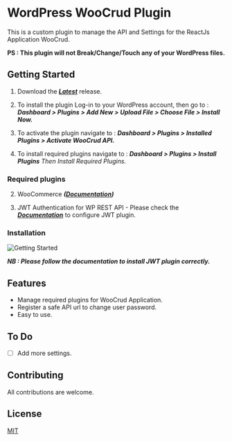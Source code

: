 # WordPress WooCrud Plugin

This is a custom plugin to manage the API and Settings for the ReactJs Application WooCrud.

**PS : This plugin will not Break/Change/Touch any of your WordPress files.**

## [](https://github.com/TR4HIM/woo-crud-plugin#getting-started)Getting Started

1.  Download the  ***[Latest](https://github.com/TR4HIM/woo-crud-plugin/releases/latest)***  release.

2.  To install the plugin Log-in to your WordPress account, then go to :
	 ***Dashboard > Plugins > Add New > Upload File > Choose File > Install Now.***

3.  To activate the plugin navigate to :
	 ***Dashboard > Plugins > Installed Plugins > Activate WooCrud API.***

4.  To install required plugins navigate to :
	 ***Dashboard > Plugins > Install Plugins*** *Then Install Required Plugins.*


### [](https://github.com/TR4HIM/woo-crud-plugin#required-plugins)Required plugins

 2.  WooCommerce  ***([Documentation](https://wordpress.org/plugins/woocommerce/))***

 3.  JWT Authentication for WP REST API - Please check the  ***[Documentation](https://wordpress.org/plugins/jwt-authentication-for-wp-rest-api/)***  to configure JWT plugin.

 ### Installation
 ![Getting Started](https://github.com/TR4HIM/woocrud/blob/master/gif-demo/WooCrud-Plugin-Installation.gif?raw=true)

 ***NB : Please follow the documentation to install JWT plugin correctly.***
 
## [](https://github.com/TR4HIM/woo-crud-plugin#features)Features

-   Manage required plugins for WooCrud Application.
-   Register a safe API url to change user password.
-   Easy to use.

## [](https://github.com/TR4HIM/woo-crud-plugin#to-do)To Do

- [ ] Add more settings.

## [](https://github.com/TR4HIM/woo-crud-plugin#contributing)Contributing

All contributions are welcome.

## [](https://github.com/TR4HIM/woo-crud-plugin#license)License

[MIT](https://choosealicense.com/licenses/mit/)

